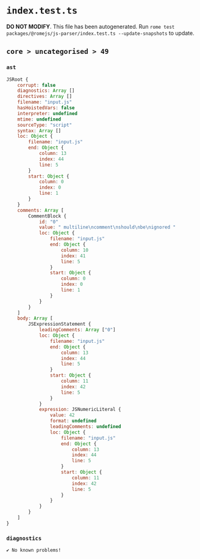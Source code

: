 # `index.test.ts`

**DO NOT MODIFY**. This file has been autogenerated. Run `rome test packages/@romejs/js-parser/index.test.ts --update-snapshots` to update.

## `core > uncategorised > 49`

### `ast`

```javascript
JSRoot {
	corrupt: false
	diagnostics: Array []
	directives: Array []
	filename: "input.js"
	hasHoistedVars: false
	interpreter: undefined
	mtime: undefined
	sourceType: "script"
	syntax: Array []
	loc: Object {
		filename: "input.js"
		end: Object {
			column: 13
			index: 44
			line: 5
		}
		start: Object {
			column: 0
			index: 0
			line: 1
		}
	}
	comments: Array [
		CommentBlock {
			id: "0"
			value: " multiline\ncomment\nshould\nbe\nignored "
			loc: Object {
				filename: "input.js"
				end: Object {
					column: 10
					index: 41
					line: 5
				}
				start: Object {
					column: 0
					index: 0
					line: 1
				}
			}
		}
	]
	body: Array [
		JSExpressionStatement {
			leadingComments: Array ["0"]
			loc: Object {
				filename: "input.js"
				end: Object {
					column: 13
					index: 44
					line: 5
				}
				start: Object {
					column: 11
					index: 42
					line: 5
				}
			}
			expression: JSNumericLiteral {
				value: 42
				format: undefined
				leadingComments: undefined
				loc: Object {
					filename: "input.js"
					end: Object {
						column: 13
						index: 44
						line: 5
					}
					start: Object {
						column: 11
						index: 42
						line: 5
					}
				}
			}
		}
	]
}
```

### `diagnostics`

```
✔ No known problems!

```
